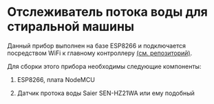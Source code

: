 Отслеживатель потока воды для стиральной машины
===============================================

Данный прибор выполнен на базе ESP8266 и подключается посредством WiFi к
главному контроллеру [(см.
репозиторий)](https://github.com/danil-kondr2016/homecontroller).

Для сборки этого прибора необходимы следующие компоненты:

1. ESP8266, плата NodeMCU

2. Датчик протока воды Saier SEN-HZ21WA или ему подобный
